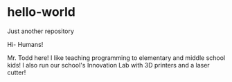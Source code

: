 # hello-world
Just another repository

Hi- Humans!

Mr. Todd here! I like teaching programming to elementary and middle school kids!
I also run our school's Innovation Lab with 3D printers and a laser cutter!
